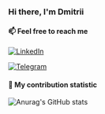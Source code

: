 ### Hi there, I'm Dmitrii

#### 📫 Feel free to reach me
[![LinkedIn](https://img.shields.io/badge/LinkedIn-0077B5?style=for-the-badge&logo=linkedin&logoColor=white&label=Dmitrii%20Pashkevich)](https://www.linkedin.com/in/dipiash)

[![Telegram](https://img.shields.io/badge/Telegram-2CA5E0?style=for-the-badge&logo=telegram&logoColor=white&label=Dmitrii%20Pashkevich)](https://t.me/dipiash)

#### 🌱 My contribution statistic

![Anurag's GitHub stats](https://github-readme-stats.vercel.app/api?username=dipiash&show_icons=true&theme=merko)
